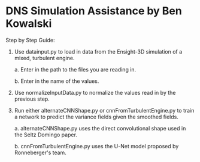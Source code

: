 # DNS Simulation Assistance by Ben Kowalski

Step by Step Guide:
1. Use datainput.py to load in data from the Ensight-3D simulation of a mixed, turbulent engine.
   
   a. Enter in the path to the files you are reading in. 
   
   b. Enter in the name of the values.
2. Use normalizeInputData.py to normalize the values read in by the previous step.
3. Run either alternateCNNShape.py or cnnFromTurbulentEngine.py to train a network to predict the variance fields given the smoothed fields.

    a. alternateCNNShape.py uses the direct convolutional shape used in the Seltz Domingo paper.
    
    b. cnnFromTurbulentEngine.py uses the U-Net model proposed by Ronneberger's team.
